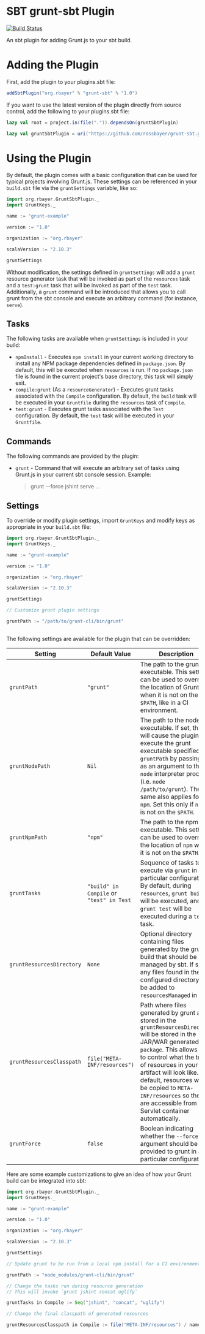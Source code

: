 SBT grunt-sbt Plugin
====================

[![Build Status](https://travis-ci.org/rossbayer/grunt-sbt.svg?branch=master)](https://travis-ci.org/rossbayer/grunt-sbt)

An sbt plugin for adding Grunt.js to your sbt build.

Adding the Plugin
=================

First, add the plugin to your plugins.sbt file:

```scala
addSbtPlugin("org.rbayer" % "grunt-sbt" % "1.0")
```

If you want to use the latest version of the plugin directly from source
control, add the following to your plugins.sbt file:

```scala
lazy val root = project.in(file(".")).dependsOn(gruntSbtPlugin)

lazy val gruntSbtPlugin = uri("https://github.com/rossbayer/grunt-sbt.git")
```

Using the Plugin
================

By default, the plugin comes with a basic configuration that can be used for
typical projects involving Grunt.js.  These settings can be referenced in your
`build.sbt` file via the `gruntSettings` variable, like so:

```scala
import org.rbayer.GruntSbtPlugin._
import GruntKeys._

name := "grunt-example"

version := "1.0"

organization := "org.rbayer"

scalaVersion := "2.10.3"

gruntSettings

```

Without modification, the settings defined in `gruntSettings` will add a
`grunt` resource generator task that will be invoked as part of the `resources`
task and a `test:grunt` task that will be invoked as part of the `test` task. 
Additionally, a `grunt` command will be introduced that allows you to call 
grunt from the sbt console and execute an arbitrary command (for instance, `serve`).

Tasks
-----

The following tasks are available when `gruntSettings` is included in your
build:

- `npmInstall` - Executes `npm install` in your current working
directory to install any NPM package dependencies defined in `package.json`.
By default, this will be executed when `resources` is run.  If no
`package.json` file is found in the current project's base directory,
this task will simply exit.
- `compile:grunt` (As a `resourceGenerator`) - Executes grunt tasks associated 
with the `Compile` configuration.  By default, the `build` task will be 
executed in your `Gruntfile` during the `resources` task of `Compile`.
- `test:grunt` - Executes grunt tasks associated with the `Test`
configuration.  By default, the `test` task will be executed in your
`Gruntfile`.

Commands
--------

The following commands are provided by the plugin:

- `grunt` - Command that will execute an arbitrary set of tasks using Grunt.js
in your current sbt console session.  Example:

    > grunt --force jshint serve
    ...

Settings
--------

To override or modify plugin settings, import `GruntKeys` 
and modify keys as appropriate in your `build.sbt` file:

```scala
import org.rbayer.GruntSbtPlugin._
import GruntKeys._

name := "grunt-example"

version := "1.0"

organization := "org.rbayer"

scalaVersion := "2.10.3"

gruntSettings

// Customize grunt plugin settings

gruntPath := "/path/to/grunt-cli/bin/grunt"
    
```

The following settings are available for the plugin that can be overridden:

| Setting | Default Value | Description |
| ------- | ------------- | ----------- |
| `gruntPath` | `"grunt"` | The path to the grunt executable. This setting can be used to override the location of Grunt.js when it is not on the `$PATH`, like in a CI environment. |
| `gruntNodePath` | `Nil` | The path to the node executable. If set, this will cause the plugin to execute the grunt executable specified via `gruntPath` by passing it as an argument to the `node` interpreter process (i.e. `node /path/to/grunt`).  The same also applies for `npm`.  Set this only if `node` is not on the `$PATH`. |
| `gruntNpmPath` | `"npm"` | The path to the npm executable.  This setting can be used to override the location of `npm` when it is not on the `$PATH`. |
| `gruntTasks` | `"build" in Compile` or `"test" in Test` | Sequence of tasks to execute via `grunt` in a particular configuration.  By default, during `resources`, `grunt build` will be executed, and `grunt test` will be executed during a `test` task. |
| `gruntResourcesDirectory` | `None` | Optional directory containing files generated by the grunt build that should be managed by sbt. If set, any files found in the configured directory will be added to `resourcesManaged` in sbt. |
| `gruntResourcesClasspath` | `file("META-INF/resources")` | Path where files generated by grunt and stored in the `gruntResourcesDirectory` will be stored in the JAR/WAR generated by `package`.  This allows you to control what the tree of resources in your final artifact will look like.  By default, resources will be copied to `META-INF/resources` so they are accessible from a Servlet container automatically. |
| `gruntForce` | `false` | Boolean indicating whether the `--force` argument should be provided to grunt in a particular configuration. |

Here are some example customizations to give an idea of how your Grunt build can be integrated into sbt:

```scala
import org.rbayer.GruntSbtPlugin._
import GruntKeys._

name := "grunt-example"

version := "1.0"

organization := "org.rbayer"

scalaVersion := "2.10.3"

gruntSettings

// Update grunt to be run from a local npm install for a CI environment

gruntPath := "node_modules/grunt-cli/bin/grunt"

// Change the tasks run during resource generation
// This will invoke `grunt jshint concat uglify`

gruntTasks in Compile := Seq("jshint", "concat", "uglify")

// Change the final classpath of generated resources

gruntResourcesClasspath in Compile := file("META-INF/resources") / name.value / version.value

```
